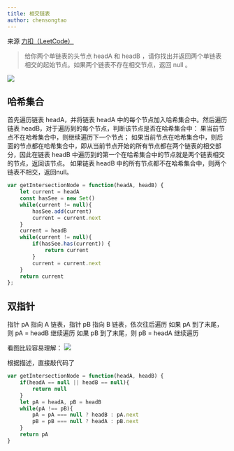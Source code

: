 ```yaml
---
title: 相交链表
author: chensongtao
---
```


来源 [力扣（LeetCode）](https://leetcode-cn.com/problems/intersection-of-two-linked-lists/)

> 给你两个单链表的头节点 headA 和 headB ，请你找出并返回两个单链表相交的起始节点。如果两个链表不存在相交节点，返回 null 。

<img src="https://assets.leetcode.com/uploads/2018/12/13/160_example_1.png"/>

## 哈希集合

首先遍历链表 headA，并将链表 headA 中的每个节点加入哈希集合中。然后遍历链表 headB，对于遍历到的每个节点，判断该节点是否在哈希集合中：
果当前节点不在哈希集合中，则继续遍历下一个节点；
如果当前节点在哈希集合中，则后面的节点都在哈希集合中，即从当前节点开始的所有节点都在两个链表的相交部分，因此在链表 headB 中遍历到的第一个在哈希集合中的节点就是两个链表相交的节点，返回该节点。
如果链表 headB 中的所有节点都不在哈希集合中，则两个链表不相交，返回null。

```js
var getIntersectionNode = function(headA, headB) {
    let current = headA
    const hasSee = new Set()
    while(current != null){
        hasSee.add(current)
        current = current.next
    }
    current = headB
    while(current != null){
        if(hasSee.has(current)) {
            return current
        }
        current = current.next
    }
    return current
};
```

## 双指针

指针 pA 指向 A 链表，指针 pB 指向 B 链表，依次往后遍历
如果 pA 到了末尾，则 pA = headB 继续遍历
如果 pB 到了末尾，则 pB = headA 继续遍历

看图比较容易理解：
<img src="https://pic.leetcode-cn.com/e86e947c8b87ac723b9c858cd3834f9a93bcc6c5e884e41117ab803d205ef662-%E7%9B%B8%E4%BA%A4%E9%93%BE%E8%A1%A8.png"/>

根据描述，直接敲代码了

```js
var getIntersectionNode = function(headA, headB) {
    if(headA == null || headB == null){
        return null
    }
    let pA = headA, pB = headB
    while(pA !== pB){
        pA = pA === null ? headB : pA.next
        pB = pB === null ? headA : pB.next
    }
    return pA
}
```


